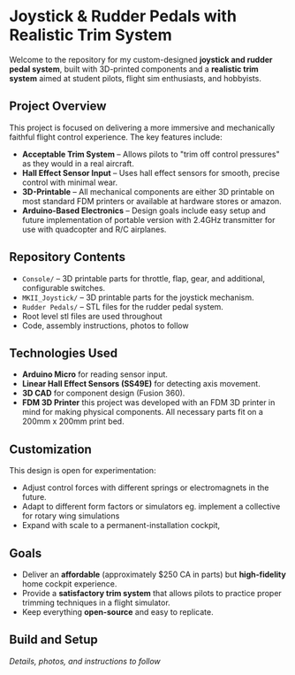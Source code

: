 # Joystick & Rudder Pedals with Realistic Trim System

Welcome to the repository for my custom-designed **joystick and rudder pedal system**, built with 3D-printed components and a **realistic trim system** aimed at student pilots, flight sim enthusiasts, and hobbyists.

## Project Overview

This project is focused on delivering a more immersive and mechanically faithful flight control experience. The key features include:

- **Acceptable Trim System** – Allows pilots to "trim off control pressures" as they would in a real aircraft.
- **Hall Effect Sensor Input** – Uses hall effect sensors for smooth, precise control with minimal wear.
- **3D-Printable** – All mechanical components are either 3D printable on most standard FDM printers or available at hardware stores or amazon.
- **Arduino-Based Electronics** – Design goals include easy setup and future implementation of portable version with 2.4GHz transmitter for use with quadcopter and R/C airplanes.

## Repository Contents

- `Console/` – 3D printable parts for throttle, flap, gear, and additional, configurable switches.
- `MKII_Joystick/` – 3D printable parts for the joystick mechanism.
- `Rudder Pedals/` – STL files for the rudder pedal system.
- Root level stl files are used throughout
- Code, assembly instructions, photos to follow

## Technologies Used

- **Arduino Micro** for reading sensor input.
- **Linear Hall Effect Sensors (SS49E)** for detecting axis movement.
- **3D CAD** for component design (Fusion 360).
- **FDM 3D Printer** this project was developed with an FDM 3D printer in mind for making physical components. All necessary parts fit on a 200mm x 200mm print bed.

## Customization

This design is open for experimentation:
- Adjust control forces with different springs or electromagnets in the future.
- Adapt to different form factors or simulators eg. implement a collective for rotary wing simulations
- Expand with scale to a permanent-installation cockpit,

## Goals

- Deliver an **affordable** (approximately $250 CA in parts) but **high-fidelity** home cockpit experience.
- Provide a **satisfactory trim system** that allows pilots to practice proper trimming techniques in a flight simulator.
- Keep everything **open-source** and easy to replicate.

## Build and Setup

*Details, photos, and instructions to follow*
